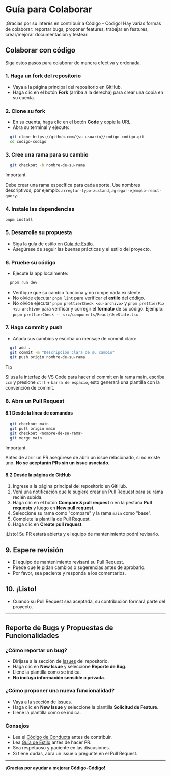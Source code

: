# Guía para Colaborar

¡Gracias por su interés en contribuir a Código - Código! Hay varias formas de colaborar: reportar bugs, proponer features, trabajar en features, crear/mejorar documentación y testear.

## Colaborar con código

Siga estos pasos para colaborar de manera efectiva y ordenada.

### 1. Haga un fork del repositorio

- Vaya a la página principal del repositorio en GitHub.
- Haga clic en el botón **Fork** (arriba a la derecha) para crear una copia en su cuenta.

### 2. Clone su fork

- En su cuenta, haga clic en el botón **Code** y copie la URL.
- Abra su terminal y ejecute:

```bash
  git clone https://github.com/{su-usuario}/codigo-codigo.git
  cd codigo-codigo
```

### 3. Cree una rama para su cambio

```bash
  git checkout -b nombre-de-su-rama
```

> [!IMPORTANT]
> Debe crear una rama específica para cada aporte. Use nombres descriptivos, por ejemplo: `arreglar-typo-zustand`, `agregar-ejemplo-react-query`.

### 4. Instale las dependencias

```bash
pnpm install
```

### 5. Desarrolle su propuesta

- Siga la guía de estilo en [Guía de Estilo](STYLE_GUIDE.md).
- Asegúrese de seguir las buenas prácticas y el estilo del proyecto.

### 6. Pruebe su código

- Ejecute la app localmente:

```bash
  pnpm run dev
```

- Verifique que su cambio funciona y no rompe nada existente.
- No olvide ejecutar `pnpm lint` para verificar el **estilo** del código.
- No olvide ejecutar `pnpm prettierCheck <su-archivo>` y `pnpm prettierFix <su-archivo>` para verificar y corregir el **formato** de su código. Ejemplo: `pnpm prettierCheck -- src/components/React/UseState.tsx`

### 7. Haga commit y push

- Añada sus cambios y escriba un mensaje de commit claro:

```bash
  git add .
  git commit -m "Descripción clara de su cambio"
  git push origin nombre-de-su-rama
```

> [!TIP]
> Si usa la interfaz de VS Code para hacer el commit en la rama main, escriba `ccm` y presione `ctrl` + `barra de espacio`, esto generará una plantilla con la convención de commit.

### 8. Abra un Pull Request

#### 8.1 Desde la línea de comandos

```bash
  git checkout main
  git pull origin main
  git checkout <nombre-de-su-rama>
  git merge main
```

> [!IMPORTANT]
> Antes de abrir un PR asegúrese de abrir un issue relacionado, si no existe uno. **No se aceptarán PRs sin un issue asociado**.

#### 8.2 Desde la página de GitHub

1. Ingrese a la página principal del repositorio en GitHub.
2. Verá una notificación que le sugiere crear un Pull Request para su rama recién subida.
3. Haga clic en el botón **Compare & pull request** o en la pestaña **Pull requests** y luego en **New pull request**.
4. Seleccione su rama como "compare" y la rama `main` como "base".
5. Complete la plantilla de Pull Request.
6. Haga clic en **Create pull request**.

¡Listo! Su PR estará abierta y el equipo de mantenimiento podrá revisarlo.

## 9. Espere revisión

- El equipo de mantenimiento revisará su Pull Request.
- Puede que le pidan cambios o sugerencias antes de aprobarlo.
- Por favor, sea paciente y responda a los comentarios.

## 10. ¡Listo!

- Cuando su Pull Request sea aceptada, su contribución formará parte del proyecto.

---

## Reporte de Bugs y Propuestas de Funcionalidades

### ¿Cómo reportar un bug?

- Diríjase a la sección de [Issues](https://github.com/Ariel-GonzAguer/codigo-codigo/issues) del repositorio.
- Haga clic en **New Issue** y seleccione **Reporte de Bug**.
- Llene la plantilla como se indica.
- **No incluya información sensible o privada**.

### ¿Cómo proponer una nueva funcionalidad?

- Vaya a la sección de [Issues](https://github.com/Ariel-GonzAguer/codigo-codigo/issues).
- Haga clic en **New Issue** y seleccione la plantilla **Solicitud de Feature**.
- Llene la plantilla como se indica.

### Consejos

- Lea el [Código de Conducta](CODE_OF_CONDUCT.md) antes de contribuir.
- Lea [Guía de Estilo](STYLE_GUIDE.md) antes de hacer PR.
- Sea respetuoso y paciente en las discusiones.
- Si tiene dudas, abra un issue o pregunte en el Pull Request.

---

**¡Gracias por ayudar a mejorar Código-Código!**
